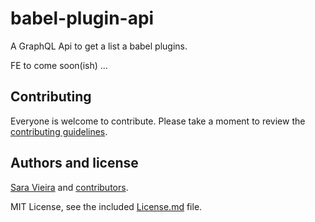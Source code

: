 # babel-plugin-api

A GraphQL Api to get a list a babel plugins.

FE to come soon(ish)
...

## Contributing

Everyone is welcome to contribute. Please take a moment to review the [contributing guidelines](Contributing.md).

## Authors and license

[Sara Vieira](https://iamsaravieira.com) and [contributors](https://github.com/SaraVieira/babel-plugin-api/graphs/contributors).

MIT License, see the included [License.md](License.md) file.
